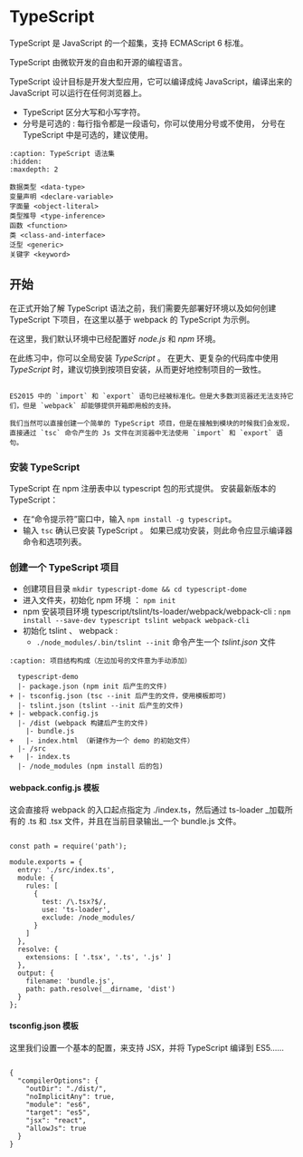 # TypeScript

TypeScript 是 JavaScript 的一个超集，支持 ECMAScript 6 标准。

TypeScript 由微软开发的自由和开源的编程语言。

TypeScript 设计目标是开发大型应用，它可以编译成纯 JavaScript，编译出来的 JavaScript 可以运行在任何浏览器上。



* TypeScript 区分大写和小写字符。
* 分号是可选的 : 每行指令都是一段语句，你可以使用分号或不使用， 分号在 TypeScript 中是可选的，建议使用。


```{toctree}
:caption: TypeScript 语法集
:hidden:
:maxdepth: 2

数据类型 <data-type>
变量声明 <declare-variable>
字面量 <object-literal>
类型推导 <type-inference>
函数 <function>
类 <class-and-interface>
泛型 <generic>
关键字 <keyword>
```


## 开始

在正式开始了解 TypeScript 语法之前，我们需要先部署好环境以及如何创建 TypeScript 下项目，在这里以基于 webpack 的 TypeScript 为示例。

在这里，我们默认环境中已经配置好 *node.js* 和 *npm* 环境。

在此练习中，你可以全局安装 *TypeScript* 。 在更大、更复杂的代码库中使用 *TypeScript* 时，建议切换到按项目安装，从而更好地控制项目的一致性。

```{admonition} 为什么使用 webpack

ES2015 中的 `import` 和 `export` 语句已经被标准化。但是大多数浏览器还无法支持它们，但是 `webpack` 却能够提供开箱即用般的支持。 

我们当然可以直接创建一个简单的 TypeScript 项目，但是在接触到模块的时候我们会发现，直接通过 `tsc` 命令产生的 Js 文件在浏览器中无法使用 `import` 和 `export` 语句。
```

### 安装 TypeScript

TypeScript 在 npm 注册表中以 typescript 包的形式提供。 安装最新版本的 TypeScript：

* 在“命令提示符”窗口中，输入 `npm install -g typescript`。
* 输入 `tsc` 确认已安装 TypeScript 。 如果已成功安装，则此命令应显示编译器命令和选项列表。


### 创建一个 TypeScript 项目

* 创建项目目录 `mkdir typescript-dome && cd typescript-dome`
* 进入文件夹，初始化 npm 环境 ： `npm init`
* npm 安装项目环境 typescript/tslint/ts-loader/webpack/webpack-cli : `npm install --save-dev typescript tslint webpack webpack-cli`
* 初始化 tslint 、 webpack : 
  * `./node_modules/.bin/tslint --init` 命令产生一个 *tslint.json* 文件




```{code-block} word
:caption: 项目结构构成（左边加号的文件意为手动添加）

  typescript-demo
  |- package.json (npm init 后产生的文件)
+ |- tsconfig.json (tsc --init 后产生的文件，使用模板即可)
  |- tslint.json (tslint --init 后产生的文件)
+ |- webpack.config.js
  |- /dist (webpack 构建后产生的文件)
    |- bundle.js
+   |- index.html （新建作为一个 demo 的初始文件）
  |- /src
+   |- index.ts
  |- /node_modules (npm install 后的包)
```



#### webpack.config.js 模板

这会直接将 webpack 的入口起点指定为 ./index.ts，然后通过 ts-loader _加载所有的 .ts 和 .tsx 文件，并且在当前目录输出_一个 bundle.js 文件。

```{code-block} js

const path = require('path');

module.exports = {
  entry: './src/index.ts',
  module: {
    rules: [
      {
        test: /\.tsx?$/,
        use: 'ts-loader',
        exclude: /node_modules/
      }
    ]
  },
  resolve: {
    extensions: [ '.tsx', '.ts', '.js' ]
  },
  output: {
    filename: 'bundle.js',
    path: path.resolve(__dirname, 'dist')
  }
};
```


#### tsconfig.json 模板

这里我们设置一个基本的配置，来支持 JSX，并将 TypeScript 编译到 ES5……

```{code-block} json

{
  "compilerOptions": {
    "outDir": "./dist/",
    "noImplicitAny": true,
    "module": "es6",
    "target": "es5",
    "jsx": "react",
    "allowJs": true
  }
}
```
